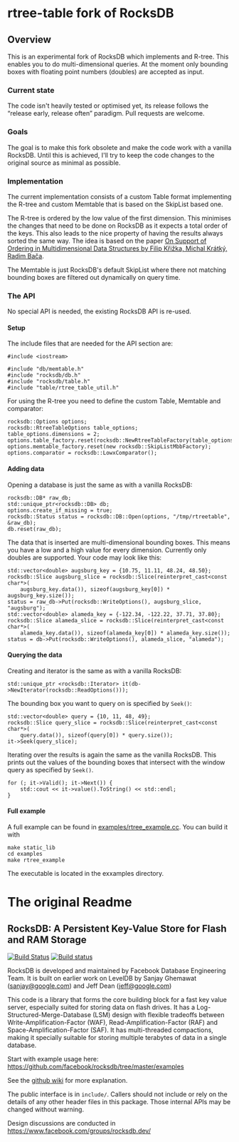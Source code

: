# rtree-table fork of RocksDB

## Overview

This is an experimental fork of RocksDB which implements and R-tree. This
enables you to do multi-dimensional queries. At the moment only bounding
boxes with floating point numbers (doubles) are accepted as input.


### Current state

The code isn't heavily tested or optimised yet, its release follows the
“release early, release often” paradigm. Pull requests are welcome.


### Goals

The goal is to make this fork obsolete and make the code work with a vanilla
RocksDB. Until this is achieved, I'll try to keep the code changes to the
original source as minimal as possible.


### Implementation

The current implementation consists of a custom Table format implementing
the R-tree and custom Memtable that is based on the SkipList based one.

The R-tree is ordered by the low value of the first dimension. This minimises
the changes that need to be done on RocksDB as it expects a total order of
the keys. This also leads to the nice property of having the results always
sorted the same way. The idea is based on the paper [On Support of Ordering in
Multidimensional Data Structures by Filip Křižka, Michal Krátký, Radim Bača][1].

The Memtable is just RocksDB's default SkipList where there not matching
bounding boxes are filtered out dynamically on query time.


### The API

No special API is needed, the existing RocksDB API is re-used.


#### Setup

The include files that are needed for the API section are:

    #include <iostream>

    #include "db/memtable.h"
    #include "rocksdb/db.h"
    #include "rocksdb/table.h"
    #include "table/rtree_table_util.h"

For using the R-tree you need to define the custom Table, Memtable and
comparator:

    rocksdb::Options options;
    rocksdb::RtreeTableOptions table_options;
    table_options.dimensions = 2;
    options.table_factory.reset(rocksdb::NewRtreeTableFactory(table_options));
    options.memtable_factory.reset(new rocksdb::SkipListMbbFactory);
    options.comparator = rocksdb::LowxComparator();

#### Adding data

Opening a database is just the same as with a vanilla RocksDB:

    rocksdb::DB* raw_db;
    std::unique_ptr<rocksdb::DB> db;
    options.create_if_missing = true;
    rocksdb::Status status = rocksdb::DB::Open(options, "/tmp/rtreetable", &raw_db);
    db.reset(raw_db);

The data that is inserted are multi-dimensional bounding boxes. This means
you have a low and a high value for every dimension. Currently only doubles
are supported. Your code may look like this:

    std::vector<double> augsburg_key = {10.75, 11.11, 48.24, 48.50};
    rocksdb::Slice augsburg_slice = rocksdb::Slice(reinterpret_cast<const char*>(
        augsburg_key.data()), sizeof(augsburg_key[0]) * augsburg_key.size());
    status = raw_db->Put(rocksdb::WriteOptions(), augsburg_slice, "augsburg");
    std::vector<double> alameda_key = {-122.34, -122.22, 37.71, 37.80};
    rocksdb::Slice alameda_slice = rocksdb::Slice(reinterpret_cast<const char*>(
        alameda_key.data()), sizeof(alameda_key[0]) * alameda_key.size());
    status = db->Put(rocksdb::WriteOptions(), alameda_slice, "alameda");

#### Querying the data

Creating and iterator is the same as with a vanilla RocksDB:

    std::unique_ptr <rocksdb::Iterator> it(db->NewIterator(rocksdb::ReadOptions()));

The bounding box you want to query on is specified by `Seek()`:

    std::vector<double> query = {10, 11, 48, 49};
    rocksdb::Slice query_slice = rocksdb::Slice(reinterpret_cast<const char*>(
        query.data()), sizeof(query[0]) * query.size());
    it->Seek(query_slice);

Iterating over the results is again the same as the vanilla RocksDB. This
prints out the values of the bounding boxes that intersect with the window
query as specified by `Seek()`.

    for (; it->Valid(); it->Next()) {
        std::cout << it->value().ToString() << std::endl;
    }


#### Full example

A full example can be found in
[examples/rtree_example.cc][2]. You can build it with

    make static_lib
    cd examples
    make rtree_example

The executable is located in the exxamples directory.


[1]: http://ceur-ws.org/Vol-639/165-krizka.pdf
[2]: examples/rtree_example.cc


# The original Readme

## RocksDB: A Persistent Key-Value Store for Flash and RAM Storage

[![Build Status](https://travis-ci.org/facebook/rocksdb.svg?branch=master)](https://travis-ci.org/facebook/rocksdb)
[![Build status](https://ci.appveyor.com/api/projects/status/fbgfu0so3afcno78/branch/master?svg=true)](https://ci.appveyor.com/project/Facebook/rocksdb/branch/master)


RocksDB is developed and maintained by Facebook Database Engineering Team.
It is built on earlier work on LevelDB by Sanjay Ghemawat (sanjay@google.com)
and Jeff Dean (jeff@google.com)

This code is a library that forms the core building block for a fast
key value server, especially suited for storing data on flash drives.
It has a Log-Structured-Merge-Database (LSM) design with flexible tradeoffs
between Write-Amplification-Factor (WAF), Read-Amplification-Factor (RAF)
and Space-Amplification-Factor (SAF). It has multi-threaded compactions,
making it specially suitable for storing multiple terabytes of data in a
single database.

Start with example usage here: https://github.com/facebook/rocksdb/tree/master/examples

See the [github wiki](https://github.com/facebook/rocksdb/wiki) for more explanation.

The public interface is in `include/`.  Callers should not include or
rely on the details of any other header files in this package.  Those
internal APIs may be changed without warning.

Design discussions are conducted in https://www.facebook.com/groups/rocksdb.dev/
